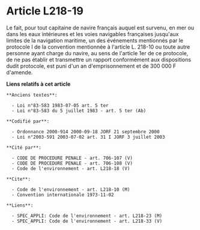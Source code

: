 # Article L218-19

Le fait, pour tout capitaine de navire français auquel est survenu, en mer ou dans les eaux intérieures et les voies
navigables françaises jusqu'aux limites de la navigation maritime, un des événements mentionnés par le protocole I de la
convention mentionnée à l'article L. 218-10 ou toute autre personne ayant charge du navire, au sens de l'article 1er de ce
protocole, de ne pas établir et transmettre un rapport conformément aux dispositions dudit protocole, est puni d'un an
d'emprisonnement et de 300 000 F d'amende.

**Liens relatifs à cet article**

	**Anciens textes**:

	  - Loi n°83-583 1983-07-05 art. 5 ter
	  - Loi n°83-583 du 5 juillet 1983 - art. 5 ter (Ab)

	**Codifié par**:

	  - Ordonnance 2000-914 2000-09-18 JORF 21 septembre 2000
	  - Loi n°2003-591 2003-07-02 art. 31 I JORF 3 juillet 2003

	**Cité par**:

	  - CODE DE PROCEDURE PENALE - art. 706-107 (V)
	  - CODE DE PROCEDURE PENALE - art. 706-108 (V)
	  - Code de l'environnement - art. L218-18 (V)

	**Cite**:

	  - Code de l'environnement - art. L218-10 (M)
	  - Convention internationale 1973-11-02

	**Liens**:

	  - SPEC_APPLI: Code de l'environnement - art. L218-23 (M)
	  - SPEC_APPLI: Code de l'environnement - art. L218-33 (V)
